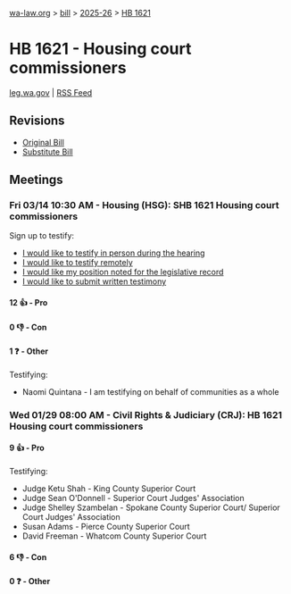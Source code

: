 [wa-law.org](/) > [bill](/bill/) > [2025-26](/bill/2025-26/) > [HB 1621](/bill/2025-26/hb/1621/)

# HB 1621 - Housing court commissioners
[leg.wa.gov](https://app.leg.wa.gov/billsummary?BillNumber=1621&Year=2025&Initiative=false) | [RSS Feed](./rss.xml)

## Revisions
* [Original Bill](1/)
* [Substitute Bill](S/)

## Meetings
### Fri 03/14 10:30 AM - Housing (HSG): SHB 1621 Housing court commissioners
Sign up to testify:
* [I would like to testify in person during the hearing](https://app.leg.wa.gov/csi/Testifier/Add?chamber=House&mId=32959&aId=165451&caId=26349&tId=1)
* [I would like to testify remotely](https://app.leg.wa.gov/csi/Testifier/Add?chamber=House&mId=32959&aId=165451&caId=26349&tId=2)
* [I would like my position noted for the legislative record](https://app.leg.wa.gov/csi/Testifier/Add?chamber=House&mId=32959&aId=165451&caId=26349&tId=3)
* [I would like to submit written testimony](https://app.leg.wa.gov/csi/Testifier/Add?chamber=House&mId=32959&aId=165451&caId=26349&tId=4)

#### 12 👍 - Pro

#### 0 👎 - Con

#### 1 ❓ - Other
Testifying:
* Naomi Quintana - I am testifying on behalf of communities as a whole

### Wed 01/29 08:00 AM - Civil Rights & Judiciary (CRJ): HB 1621 Housing court commissioners
#### 9 👍 - Pro
Testifying:
* Judge Ketu Shah - King County Superior Court
* Judge Sean O'Donnell - Superior Court Judges' Association
* Judge Shelley Szambelan - Spokane County Superior Court/ Superior Court Judges' Association
* Susan Adams - Pierce County Superior Court
* David Freeman - Whatcom County Superior Court

#### 6 👎 - Con

#### 0 ❓ - Other
